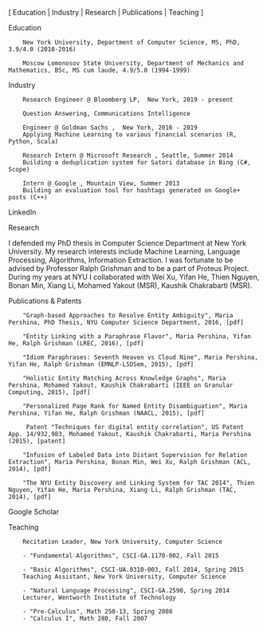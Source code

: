 
<!--
---
layout: page
title: About
permalink: /about/
---


Some information about you!

### More Information

A place to include any other types of information that you'd like to include about yourself.

### Contact me

[email@domain.com](mailto:email@domain.com)

-->


<!-- Maria Pershina 


PhD  <br/> 
Department of Computer Science
Courant Institute of Mathematical Sciences
New York University
New York, NY
Email:    pershina [AT] cs [DOT] nyu [DOT] edu  -->


[  Education |  Industry | Research | Publications | Teaching ]


Education


        New York University, Department of Computer Science, MS, PhD, 3.9/4.0 (2010-2016)

        Moscow Lomonosov State University, Department of Mechanics and Mathematics, BSc, MS cum laude, 4.9/5.0 (1994-1999)



Industry

        Research Engineer @ Bloomberg LP,  New York, 2019 - present

        Question Answering, Communications Intelligence

        Engineer @ Goldman Sachs ,  New York, 2016 - 2019
        Applying Machine Learning to various financial scenarios (R, Python, Scala)

        Research Intern @ Microsoft Research , Seattle, Summer 2014
        Building a deduplication system for Satori database in Bing (C#, Scope) 

        Intern @ Google , Mountain View, Summer 2013
        Building an evaluation tool for hashtags generated on Google+ posts (C++)

 
   LinkedIn



Research


I defended my PhD thesis in Computer Science Department at New York University. My research interests include Machine Learning, Language Processing, Algorithms, Information Extraction. I was fortunate to be advised by Professor Ralph Grishman and to be a part of  Proteus Project. During my years at NYU I collaborated with Wei Xu, Yifan He, Thien Nguyen, Bonan Min, Xiang Li, Mohamed Yakout (MSR), Kaushik Chakrabarti (MSR).



Publications & Patents


        "Graph-based Approaches to Resolve Entity Ambiguity", Maria Pershina, PhD Thesis, NYU Computer Science Department, 2016, [pdf]

        "Entity Linking with a Paraphrase Flavor", Maria Pershina, Yifan He, Ralph Grishman (LREC, 2016), [pdf]

        "Idiom Paraphrases: Seventh Heaven vs Cloud Nine", Maria Pershina, Yifan He, Ralph Grishman (EMNLP-LSDSem, 2015), [pdf]

        "Holistic Entity Matching Across Knowledge Graphs", Maria Pershina, Mohamed Yakout, Kaushik Chakrabarti (IEEE on Granular Computing, 2015), [pdf]

        "Personalized Page Rank for Named Entity Disambiguation", Maria Pershina, Yifan He, Ralph Grishman (NAACL, 2015), [pdf]

         Patent "Techniques for digital entity correlation", US Patent App. 14/932,983, Mohamed Yakout, Kaushik Chakrabarti, Maria Pershina (2015), [patent]

        "Infusion of Labeled Data into Distant Supervision for Relation Extraction", Maria Pershina, Bonan Min, Wei Xu, Ralph Grishman (ACL, 2014), [pdf]

        "The NYU Entity Discovery and Linking System for TAC 2014", Thien Nguyen, Yifan He, Maria Pershina, Xiang Li, Ralph Grishman (TAC, 2014), [pdf]



Google Scholar


Teaching

        Recitation Leader, New York University, Computer Science

        - "Fundamental Algorithms", CSCI-GA.1170-002, Fall 2015

        - "Basic Algorithms", CSCI-UA.0310-003, Fall 2014, Spring 2015
        Teaching Assistant, New York University, Computer Science

        - "Natural Language Processing", CSCI-GA.2590, Spring 2014
        Lecturer, Wentworth Institute of Technology

        - "Pre-Calculus", Math 250-13, Spring 2008
        - "Calculus I", Math 280, Fall 2007 

